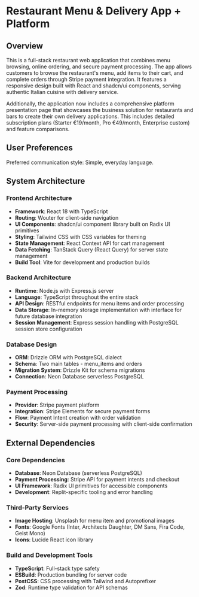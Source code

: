 # Restaurant Menu & Delivery App + Platform

## Overview

This is a full-stack restaurant web application that combines menu browsing, online ordering, and secure payment processing. The app allows customers to browse the restaurant's menu, add items to their cart, and complete orders through Stripe payment integration. It features a responsive design built with React and shadcn/ui components, serving authentic Italian cuisine with delivery service.

Additionally, the application now includes a comprehensive platform presentation page that showcases the business solution for restaurants and bars to create their own delivery applications. This includes detailed subscription plans (Starter €19/month, Pro €49/month, Enterprise custom) and feature comparisons.

## User Preferences

Preferred communication style: Simple, everyday language.

## System Architecture

### Frontend Architecture
- **Framework**: React 18 with TypeScript
- **Routing**: Wouter for client-side navigation
- **UI Components**: shadcn/ui component library built on Radix UI primitives
- **Styling**: Tailwind CSS with CSS variables for theming
- **State Management**: React Context API for cart management
- **Data Fetching**: TanStack Query (React Query) for server state management
- **Build Tool**: Vite for development and production builds

### Backend Architecture
- **Runtime**: Node.js with Express.js server
- **Language**: TypeScript throughout the entire stack
- **API Design**: RESTful endpoints for menu items and order processing
- **Data Storage**: In-memory storage implementation with interface for future database integration
- **Session Management**: Express session handling with PostgreSQL session store configuration

### Database Design
- **ORM**: Drizzle ORM with PostgreSQL dialect
- **Schema**: Two main tables - menu_items and orders
- **Migration System**: Drizzle Kit for schema migrations
- **Connection**: Neon Database serverless PostgreSQL

### Payment Processing
- **Provider**: Stripe payment platform
- **Integration**: Stripe Elements for secure payment forms
- **Flow**: Payment Intent creation with order validation
- **Security**: Server-side payment processing with client-side confirmation

## External Dependencies

### Core Dependencies
- **Database**: Neon Database (serverless PostgreSQL)
- **Payment Processing**: Stripe API for payment intents and checkout
- **UI Framework**: Radix UI primitives for accessible components
- **Development**: Replit-specific tooling and error handling

### Third-Party Services
- **Image Hosting**: Unsplash for menu item and promotional images
- **Fonts**: Google Fonts (Inter, Architects Daughter, DM Sans, Fira Code, Geist Mono)
- **Icons**: Lucide React icon library

### Build and Development Tools
- **TypeScript**: Full-stack type safety
- **ESBuild**: Production bundling for server code
- **PostCSS**: CSS processing with Tailwind and Autoprefixer
- **Zod**: Runtime type validation for API schemas